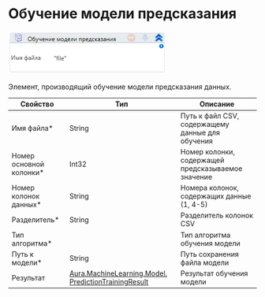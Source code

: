 # Обучение модели предсказания

![](<../../../.gitbook/assets/image (187).png>)

Элемент, производящий обучение модели предсказания данных.

| Свойство                 | Тип                                                                                           | Описание                                           |
| ------------------------ | --------------------------------------------------------------------------------------------- | -------------------------------------------------- |
| Имя файла\*              | String                                                                                        | Путь к файл CSV, содержащему данные для обучения   |
| Номер основной колонки\* | Int32                                                                                         | Номер колонки, содержащей предсказываемое значение |
| Номер колонок данных\*   | String                                                                                        | Номера колонок, содержащих данные (1, 4-5)         |
| Разделитель\*            | String                                                                                        | Разделитель колонок CSV                            |
| Тип алгоритма\*          |                                                                                               | Тип алгоритма обучения модели                      |
| Путь к модели\*          | String                                                                                        | Путь сохранения файла модели                       |
| Результат                | [Aura.MachineLearning.Model. PredictionTrainingResult](datatypes/predictiontrainingresult.md) | Результат обучения модели                          |




